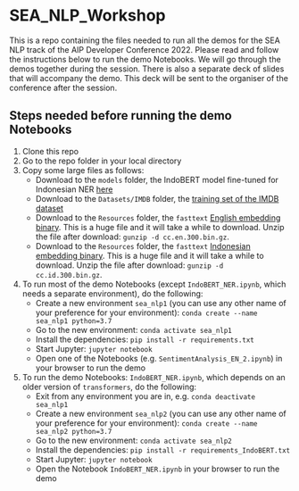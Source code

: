 # SEA_NLP_Workshop

This is a repo containing the files needed to run all the demos for the SEA NLP track of the AIP Developer Conference 2022. Please read and follow the instructions below to run the demo Notebooks. We will go through the demos together during the session. There is also a separate deck of slides that will accompany the demo. This deck will be sent to the organiser of the conference after the session. 

## Steps needed before running the demo Notebooks
1. Clone this repo
2. Go to the repo folder in your local directory
3. Copy some large files as follows:
   - Download to the `models` folder, the IndoBERT model fine-tuned for Indonesian NER [here](https://drive.google.com/file/d/1PUEVO9Yd69p_p2lQyNwmJFKJSgHnr7-i/view?usp=sharing)
   - Download to the `Datasets/IMDB` folder, the [training set of the IMDB dataset](https://drive.google.com/file/d/1Pc-3u6CUBqvcQcsZKzCBaLZYKjDAN8EQ/view?usp=sharing)
   - Download to the `Resources` folder, the `fasttext` [English embedding binary](https://dl.fbaipublicfiles.com/fasttext/vectors-crawl/cc.en.300.bin.gz). This is a huge file and it will take a while to download. Unzip the file after download: `gunzip -d cc.en.300.bin.gz`.
   - Download to the `Resources` folder, the `fasttext` [Indonesian embedding binary](https://dl.fbaipublicfiles.com/fasttext/vectors-crawl/cc.id.300.bin.gz). This is a huge file and it will take a while to download. Unzip the file after download: `gunzip -d cc.id.300.bin.gz`.
4. To run most of the demo Notebooks (except `IndoBERT_NER.ipynb`, which needs a separate environment), do the following:
   - Create a new environment `sea_nlp1` (you can use any other name of your preference for your environment): `conda create --name sea_nlp1 python=3.7`
   - Go to the new environment: `conda activate sea_nlp1`
   - Install the dependencies: `pip install -r requirements.txt`
   - Start Jupyter: `jupyter notebook`
   - Open one of the Notebooks (e.g. `SentimentAnalysis_EN_2.ipynb`) in your browser to run the demo
5. To run the demo Notebooks: `IndoBERT_NER.ipynb`, which depends on an older version of `transformers`, do the following:
   - Exit from any environment you are in, e.g. `conda deactivate sea_nlp1`
   - Create a new environment `sea_nlp2` (you can use any other name of your preference for your environment): `conda create --name sea_nlp2 python=3.7`
   - Go to the new environment: `conda activate sea_nlp2`
   - Install the dependencies: `pip install -r requirements_IndoBERT.txt`
   - Start Jupyter: `jupyter notebook`
   - Open the Notebook `IndoBERT_NER.ipynb` in your browser to run the demo
   
